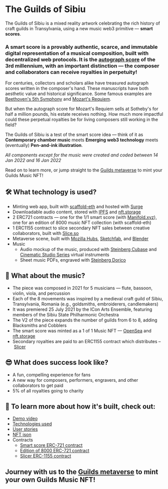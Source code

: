 # The Guilds of Sibiu
The Guilds of Sibiu is a mixed reality artwork celebrating the rich history of craft guilds in Transylvania, using a new music web3 primitive — **smart scores**.

### A smart score is a provably authentic, scarce, and immutable digital representation of a musical composition, built with decentralized web protocols. It is the [autograph score](https://en.wikipedia.org/wiki/Autograph_(manuscript)) of the 3rd millennium, with an important distinction — the composer and collaborators can receive royalties in perpetuity!

For centuries, collectors and scholars alike have treasured autograph scores written in the composer's hand. These manuscripts have both aesthetic value and historical significance. Some famous examples are [Beethoven's 5th Symphony](https://digital.staatsbibliothek-berlin.de/werkansicht/?PPN=PPN664344127&PHYSID=PHYS_0001) and [Mozart's Requiem](https://www.sothebys.com/en/auctions/ecatalogue/2014/music-continental-books-manuscripts-l14402/lot.199.html).

But when the autograph score for Mozart's Requiem sells at Sotheby's for half a million pounds, his estate receives nothing. How much more impactful could these perpetual royalties be for living composers still working in the field?

The Guilds of Sibiu is a test of the smart score idea — think of it as **Contemporary chamber music** meets **Emerging web3 technology** meets (eventually) **Pen-and-ink illustration**.

_All components except for the music were created and coded between 14 Jan 2022 and 16 Jan 2022_

Read on to learn more, or jump straight to the [Guilds metaverse](https://hubs.mozilla.com/jo8FKzd/guilds) to mint your Guilds Music NFT!

## 🛠 What technology is used?
- Minting web app, built with [scaffold-eth](https://github.com/scaffold-eth/scaffold-eth) and hosted with [Surge](https://surge.sh/)
- Downloadable audio content, stored with [IPFS](https://ipfs.io/) and [nft.storage](https://nft.storage/)
- 2 ERC721 contracts — one for the 1/1 smart score (with [Manifold.xyz](https://www.manifold.xyz/)), one for an edition of 8000 music NFT collection (with scaffold-eth)
- 1 ERC1155 contract to slice secondary NFT sales between creative collaborators, built with [Slice.so](https://slice.so/)
- Metaverse scene, built with [Mozilla Hubs](https://hubs.mozilla.com/), [Sketchfab](https://sketchfab.com/), and [Blender](https://www.blender.org/)
- Music
    - Audio mockup of the music, produced with [Steinberg Cubase](https://www.steinberg.net/cubase/) and [Cinematic Studio Series](https://cinematicstudioseries.com/) virtual instruments
    - Sheet music PDFs, engraved with [Steinberg Dorico](https://www.steinberg.net/dorico/)

## 🎻 What about the music?
- The piece was composed in 2021 for 5 musicians — flute, bassoon, violin, viola, and percussion
- Each of the 8 movements was inspired by a medieval craft guild of Sibiu, Transylvania, Romania (e.g., goldsmiths, embroiderers, candlemakers)
- It was premiered 25 July 2021 by the ICon Arts Ensemble, featuring members of the Sibiu State Philharmonic Orchestra
- The V2 of the piece expands the number of guilds from 6 to 8, adding Blacksmiths and Cobblers
- The smart score was minted as a 1 of 1 Music NFT — [OpenSea](https://testnets.opensea.io/assets/0x05988eb3fc03abb0da03331f2de1bb2b4fc98200/11) and [nft.storage](https://bafybeihr5t4nz4jen6m6liwvqxqduezhczgyeh2cmwgvhq6rmiaebcsiey.ipfs.dweb.link/)
- Secondary royalties are paid to an ERC1155 contract which distributes – [Slicer](https://testnet.slice.so/slicer/17)

## 😎 What does success look like?
-	A fun, compelling experience for fans
-	A new way for composers, performers, engravers, and other collaborators to get paid
-	5% of all royalties going to charity

## 🧪 To learn more about how it's built, check out:
- [Demo video](https://youtube.com)
- [Technologies used](./technology.md)
- [User stories](./user-stories.md)
- [NFT json](./guilds.json)
- Contracts
    - [Smart score ERC-721 contract]()
    - [Edition of 8000 ERC-721 contract]()
    - [Slicer ERC-1155 contract](./guilds-smart-score-slicer.png)

## Journey with us to the [Guilds metaverse](https://hubs.mozilla.com/jo8FKzd/guilds) to mint your own Guilds Music NFT!

